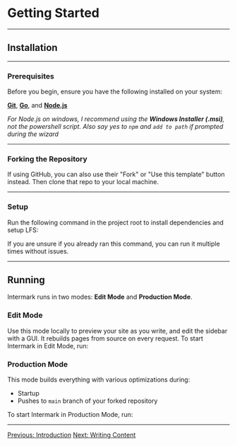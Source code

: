 # Getting Started

---

## Installation

---

### Prerequisites

Before you begin, ensure you have the following installed on your system:

[**Git**](https://git-scm.com/downloads), [**Go**](https://go.dev/doc/install), and [**Node.js**](https://nodejs.org/en/download)

_For Node.js on windows, I recommend using the **Windows Installer (.msi)**, not the powershell script. Also say yes to `npm` and `add to path` if prompted during the wizard_

---

### Forking the Repository

<div id="fork_code"></div>

If using GitHub, you can also use their "Fork" or "Use this template" button instead. Then clone that repo to your local machine.

---

### Setup

Run the following command in the project root to install dependencies and setup LFS:

<div id="setup_code"></div>

If you are unsure if you already ran this command, you can run it multiple times without issues.

---

## Running

Intermark runs in two modes: **Edit Mode** and **Production Mode**.

### Edit Mode

Use this mode locally to preview your site as you write, and edit the sidebar with a GUI. It rebuilds pages from source on every request. To start Intermark in Edit Mode, run:

<div id="edit_code"></div>

### Production Mode

This mode builds everything with various optimizations during:

- Startup
- Pushes to `main` branch of your forked repository

To start Intermark in Production Mode, run:

<div id="prod_code"></div>

---

<div class="flex flex-row justify-between mt-10">
  <a href="/p/introduction" class="btn btn-primary">Previous: Introduction</a>
  <a href="/p/usage/writing-content" class="btn btn-secondary">Next: Writing Content</a>
</div>

<script>
  window.addEventListener('load', () => {
    const fork_code =
`git clone https://github.com/Data-Corruption/intermark.git
cd intermark
# After creating a repo on your preferred platform, e.g. Github,
# set it as the remote and push your changes
git remote add origin "your-repo-url"
git push -u origin main`;

    codeBlock('fork_code', fork_code, 'sh');
    codeBlock('setup_code', 'go run inter.go setup', 'sh');
    codeBlock('edit_code', 'go run inter.go edit', 'sh');
    codeBlock('prod_code', 'go run inter.go prod', 'sh');
  });
</script>
